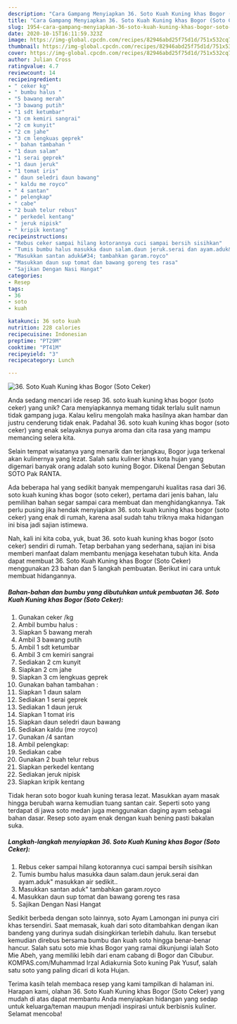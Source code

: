 ```yaml
---
description: "Cara Gampang Menyiapkan 36. Soto Kuah Kuning khas Bogor (Soto Ceker), Bisa Manjain Lidah"
title: "Cara Gampang Menyiapkan 36. Soto Kuah Kuning khas Bogor (Soto Ceker), Bisa Manjain Lidah"
slug: 1954-cara-gampang-menyiapkan-36-soto-kuah-kuning-khas-bogor-soto-ceker-bisa-manjain-lidah
date: 2020-10-15T16:11:59.323Z
image: https://img-global.cpcdn.com/recipes/82946abd25f75d1d/751x532cq70/36-soto-kuah-kuning-khas-bogor-soto-ceker-foto-resep-utama.jpg
thumbnail: https://img-global.cpcdn.com/recipes/82946abd25f75d1d/751x532cq70/36-soto-kuah-kuning-khas-bogor-soto-ceker-foto-resep-utama.jpg
cover: https://img-global.cpcdn.com/recipes/82946abd25f75d1d/751x532cq70/36-soto-kuah-kuning-khas-bogor-soto-ceker-foto-resep-utama.jpg
author: Julian Cross
ratingvalue: 4.7
reviewcount: 14
recipeingredient:
- " ceker kg"
- " bumbu halus "
- "5 bawang merah"
- "3 bawang putih"
- "1 sdt ketumbar"
- "3 cm kemiri sangrai"
- "2 cm kunyit"
- "2 cm jahe"
- "3 cm lengkuas geprek"
- " bahan tambahan "
- "1 daun salam"
- "1 serai geprek"
- "1 daun jeruk"
- "1 tomat iris"
- " daun seledri daun bawang"
- " kaldu me royco"
- " 4 santan"
- " pelengkap"
- " cabe"
- "2 buah telur rebus"
- " perkedel kentang"
- " jeruk nipisk"
- " kripik kentang"
recipeinstructions:
- "Rebus ceker sampai hilang kotorannya cuci sampai bersih sisihkan"
- "Tumis bumbu halus masukka daun salam.daun jeruk.serai dan ayam.aduk&#34; masukkan air sedikit.."
- "Masukkan santan aduk&#34; tambahkan garam.royco"
- "Masukkan daun sup tomat dan bawang goreng tes rasa"
- "Sajikan Dengan Nasi Hangat"
categories:
- Resep
tags:
- 36
- soto
- kuah

katakunci: 36 soto kuah 
nutrition: 228 calories
recipecuisine: Indonesian
preptime: "PT29M"
cooktime: "PT41M"
recipeyield: "3"
recipecategory: Lunch

---
```



![36. Soto Kuah Kuning khas Bogor (Soto Ceker)](https://img-global.cpcdn.com/recipes/82946abd25f75d1d/751x532cq70/36-soto-kuah-kuning-khas-bogor-soto-ceker-foto-resep-utama.jpg)

Anda sedang mencari ide resep 36. soto kuah kuning khas bogor (soto ceker) yang unik? Cara menyiapkannya memang tidak terlalu sulit namun tidak gampang juga. Kalau keliru mengolah maka hasilnya akan hambar dan justru cenderung tidak enak. Padahal 36. soto kuah kuning khas bogor (soto ceker) yang enak selayaknya punya aroma dan cita rasa yang mampu memancing selera kita.

Selain tempat wisatanya yang menarik dan terjangkau, Bogor juga terkenal akan kulinernya yang lezat. Salah satu kuliner khas kota hujan yang digemari banyak orang adalah soto kuning Bogor. Dikenal Dengan Sebutan SOTO Pak RANTA.

Ada beberapa hal yang sedikit banyak mempengaruhi kualitas rasa dari 36. soto kuah kuning khas bogor (soto ceker), pertama dari jenis bahan, lalu pemilihan bahan segar sampai cara membuat dan menghidangkannya. Tak perlu pusing jika hendak menyiapkan 36. soto kuah kuning khas bogor (soto ceker) yang enak di rumah, karena asal sudah tahu triknya maka hidangan ini bisa jadi sajian istimewa.


Nah, kali ini kita coba, yuk, buat 36. soto kuah kuning khas bogor (soto ceker) sendiri di rumah. Tetap berbahan yang sederhana, sajian ini bisa memberi manfaat dalam membantu menjaga kesehatan tubuh kita. Anda dapat membuat 36. Soto Kuah Kuning khas Bogor (Soto Ceker) menggunakan 23 bahan dan 5 langkah pembuatan. Berikut ini cara untuk membuat hidangannya.

<!--inarticleads1-->

##### Bahan-bahan dan bumbu yang dibutuhkan untuk pembuatan 36. Soto Kuah Kuning khas Bogor (Soto Ceker):

1. Gunakan  ceker /kg
1. Ambil  bumbu halus :
1. Siapkan 5 bawang merah
1. Ambil 3 bawang putih
1. Ambil 1 sdt ketumbar
1. Ambil 3 cm kemiri sangrai
1. Sediakan 2 cm kunyit
1. Siapkan 2 cm jahe
1. Siapkan 3 cm lengkuas geprek
1. Gunakan  bahan tambahan :
1. Siapkan 1 daun salam
1. Sediakan 1 serai geprek
1. Sediakan 1 daun jeruk
1. Siapkan 1 tomat iris
1. Siapkan  daun seledri daun bawang
1. Sediakan  kaldu (me :royco)
1. Gunakan  /4 santan
1. Ambil  pelengkap:
1. Sediakan  cabe
1. Gunakan 2 buah telur rebus
1. Siapkan  perkedel kentang
1. Sediakan  jeruk nipisk
1. Siapkan  kripik kentang


Tidak heran soto bogor kuah kuning terasa lezat. Masukkan ayam masak hingga berubah warna kemudian tuang santan cair. Seperti soto yang terdapat di jawa soto medan juga menggunakan daging ayam sebagai bahan dasar. Resep soto ayam enak dengan kuah bening pasti bakalan suka. 

<!--inarticleads2-->

##### Langkah-langkah menyiapkan 36. Soto Kuah Kuning khas Bogor (Soto Ceker):

1. Rebus ceker sampai hilang kotorannya cuci sampai bersih sisihkan
1. Tumis bumbu halus masukka daun salam.daun jeruk.serai dan ayam.aduk&#34; masukkan air sedikit..
1. Masukkan santan aduk&#34; tambahkan garam.royco
1. Masukkan daun sup tomat dan bawang goreng tes rasa
1. Sajikan Dengan Nasi Hangat


Sedikit berbeda dengan soto lainnya, soto Ayam Lamongan ini punya ciri khas tersendiri. Saat memasak, kuah dari soto ditambahkan dengan ikan bandeng yang durinya sudah disingkirkan terlebih dahulu. Ikan tersebut kemudian direbus bersama bumbu dan kuah soto hingga benar-benar hancur. Salah satu soto mie khas Bogor yang ramai dikunjungi ialah Soto Mie Abeh, yang memiliki lebih dari enam cabang di Bogor dan Cibubur. KOMPAS.com/Muhammad Irzal Adiakurnia Soto kuning Pak Yusuf, salah satu soto yang paling dicari di kota Hujan. 

Terima kasih telah membaca resep yang kami tampilkan di halaman ini. Harapan kami, olahan 36. Soto Kuah Kuning khas Bogor (Soto Ceker) yang mudah di atas dapat membantu Anda menyiapkan hidangan yang sedap untuk keluarga/teman maupun menjadi inspirasi untuk berbisnis kuliner. Selamat mencoba!

